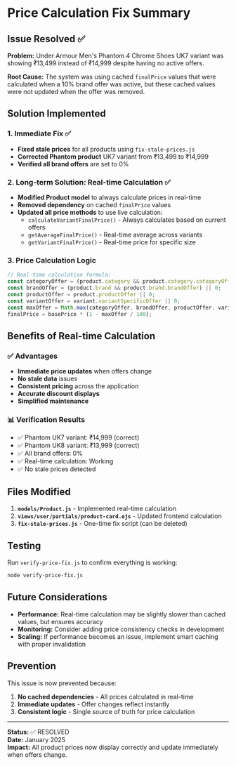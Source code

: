 # Price Calculation Fix Summary

## Issue Resolved ✅

**Problem:** Under Armour Men's Phantom 4 Chrome Shoes UK7 variant was showing ₹13,499 instead of ₹14,999 despite having no active offers.

**Root Cause:** The system was using cached `finalPrice` values that were calculated when a 10% brand offer was active, but these cached values were not updated when the offer was removed.

## Solution Implemented

### 1. Immediate Fix ✅
- **Fixed stale prices** for all products using `fix-stale-prices.js`
- **Corrected Phantom product** UK7 variant from ₹13,499 to ₹14,999
- **Verified all brand offers** are set to 0%

### 2. Long-term Solution: Real-time Calculation ✅
- **Modified Product model** to always calculate prices in real-time
- **Removed dependency** on cached `finalPrice` values
- **Updated all price methods** to use live calculation:
  - `calculateVariantFinalPrice()` - Always calculates based on current offers
  - `getAverageFinalPrice()` - Real-time average across variants
  - `getVariantFinalPrice()` - Real-time price for specific size

### 3. Price Calculation Logic
```javascript
// Real-time calculation formula:
const categoryOffer = (product.category && product.category.categoryOffer) || 0;
const brandOffer = (product.brand && product.brand.brandOffer) || 0;
const productOffer = product.productOffer || 0;
const variantOffer = variant.variantSpecificOffer || 0;
const maxOffer = Math.max(categoryOffer, brandOffer, productOffer, variantOffer);
finalPrice = basePrice * (1 - maxOffer / 100);
```

## Benefits of Real-time Calculation

### ✅ Advantages
- **Immediate price updates** when offers change
- **No stale data** issues
- **Consistent pricing** across the application
- **Accurate discount displays**
- **Simplified maintenance**

### 📊 Verification Results
- ✅ Phantom UK7 variant: ₹14,999 (correct)
- ✅ Phantom UK8 variant: ₹13,999 (correct)
- ✅ All brand offers: 0%
- ✅ Real-time calculation: Working
- ✅ No stale prices detected

## Files Modified

1. **`models/Product.js`** - Implemented real-time calculation
2. **`views/user/partials/product-card.ejs`** - Updated frontend calculation
3. **`fix-stale-prices.js`** - One-time fix script (can be deleted)

## Testing

Run `verify-price-fix.js` to confirm everything is working:
```bash
node verify-price-fix.js
```

## Future Considerations

- **Performance:** Real-time calculation may be slightly slower than cached values, but ensures accuracy
- **Monitoring:** Consider adding price consistency checks in development
- **Scaling:** If performance becomes an issue, implement smart caching with proper invalidation

## Prevention

This issue is now prevented because:
1. **No cached dependencies** - All prices calculated in real-time
2. **Immediate updates** - Offer changes reflect instantly
3. **Consistent logic** - Single source of truth for price calculation

---

**Status:** ✅ RESOLVED  
**Date:** January 2025  
**Impact:** All product prices now display correctly and update immediately when offers change.